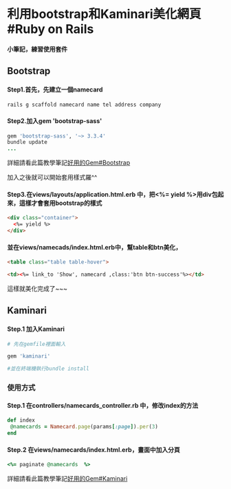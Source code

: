 # 利用bootstrap和Kaminari美化網頁 #Ruby on Rails
**小筆記，練習使用套件**

## Bootstrap
#### Step1.首先，先建立一個namecard 
```rb
rails g scaffold namecard name tel address company
```

#### Step2.加入gem 'bootstrap-sass'
```rb
gem 'bootstrap-sass', '~> 3.3.4'
bundle update
...

```
詳細請看此篇教學筆記[好用的Gem#Bootstrap](https://github.com/momo200e/Ruby_Rails_Notes/blob/master/Gem_Notes.md#bootstrap) 

加入之後就可以開始套用樣式羅^^

#### Step3.在views/layouts/application.html.erb 中，把<%= yield %>用div包起來，這樣才會套用bootstrap的樣式
```html
<div class="container">
  <%= yield %>
</div>
```
#### 並在views/namecads/index.html.erb中，幫table和btn美化，
```html
<table class="table table-hover">
```
```html
<td><%= link_to 'Show', namecard ,class:'btn btn-success'%></td>
```
這樣就美化完成了~~~

## Kaminari
#### Step.1 加入Kaminari
 ```ruby
# 先在gemfile裡面輸入

gem 'kaminari'

#並在終端機執行bundle install
 ```
### 使用方式
#### Step.1 在controllers/namecards_controller.rb 中，修改index的方法
 ```ruby
def index
  @namecards = Namecard.page(params[:page]).per(3)
end
 ```
#### Step.2 在views/namecards/index.html.erb，畫面中加入分頁
 ```ruby
<%= paginate @namecards  %>
```
詳細請看此篇教學筆記[好用的Gem#Kaminari](https://github.com/momo200e/Ruby_Rails_Notes/blob/master/Gem_Notes.md#Kaminari) 
